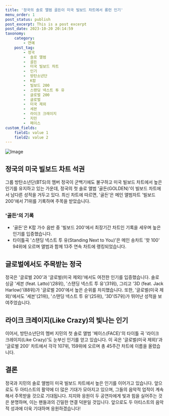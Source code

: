 ```yaml
---
title: '정국의 솔로 앨범 골든이 미국 빌보드 차트에서 롱런 인기'
menu_order: 1
post_status: publish
post_excerpt: This is a post excerpt
post_date: 2023-10-20 20:14:59
taxonomy:
    category:
        - 연예
    post_tag:
        - 정국
        -  솔로 앨범
        -  골든
        -  미국 빌보드 차트
        -  인기
        -  방탄소년단
        -  K팝
        -  빌보드 200
        -  스탠딩 넥스트 투 유
        -  글로벌 200
        -  글로벌
        -  미국 제외
        -  세븐
        -  라이크 크레이지
        -  지민
        -  페이스
custom_fields:
    field1: value 1
    field2: value 2
---
```


![Image](https://mimgnews.pstatic.net/image/469/2024/02/07/0000784351_001_20240207083001638.jpg?type=w540)


## 정국의 미국 빌보드 차트 석권
그룹 방탄소년단(BTS)의 멤버 정국이 군백기에도 불구하고 미국 빌보드 차트에서 높은 인기를 유지하고 있는 가운데, 정국의 첫 솔로 앨범 '골든(GOLDEN)'이 빌보드 차트에서 남다른 성적을 거두고 있다. 최신 차트에 따르면, '골든'은 메인 앨범차트 '빌보드 200'에서 71위를 기록하며 주목을 받았습니다.

### '골든'의 기록
- '골든'은 K팝 가수 음반 중 '빌보드 200'에서 최장기간 차트인 기록을 세우며 높은 인기를 입증했습니다.
- 타이틀곡 '스탠딩 넥스트 투 유(Standing Next to You)'은 메인 송차트 '핫 100' 94위에 오르며 앨범과 함께 13주 연속 차트에 랭킹되었습니다.

## 글로벌에서도 주목받는 정국
정국은 '글로벌 200'과 '글로벌(미국 제외)'에서도 여전한 인기를 입증했습니다. 솔로 싱글 '세븐 (feat. Latto)'(28위), '스탠딩 넥스트 투 유'(31위), 그리고 '3D (feat. Jack Harlow)'(88위)가 '글로벌 200'에서 높은 순위를 차지했습니다. 또한, '글로벌(미국 제외)'에서도 '세븐'(21위), '스탠딩 넥스트 투 유'(25위), '3D'(57위)가 뛰어난 성적을 보여주었습니다.

## 라이크 크레이지(Like Crazy)의 빛나는 인기
이어서, 방탄소년단의 멤버 지민의 첫 솔로 앨범 '페이스(FACE)'의 타이틀 곡 '라이크 크레이지(Like Crazy)'도 눈부신 인기를 얻고 있습니다. 이 곡은 '글로벌(미국 제외)'과 '글로벌 200' 차트에서 각각 107위, 159위에 오르며 총 45주간 차트에 이름을 올렸습니다.

## 결론
정국과 지민의 솔로 앨범이 미국 빌보드 차트에서 높은 인기를 이어가고 있습니다. 앞으로도 두 아티스트의 활약에 더 많은 기대가 모아지고 있으며, 그들의 음악적 업적이 계속해서 주목받을 것으로 기대됩니다. 지지와 응원이 두 공연자에게 빛과 힘을 실어주는 것은 분명하며, 이는 팬들과의 긴밀한 연결 덕분일 것입니다. 앞으로도 두 아티스트의 음악적 성과에 더욱 기대하며 응원하겠습니다!
